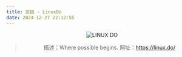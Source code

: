 ```yaml
---
title: 友链 - LinuxDo
date: 2024-12-27 22:12:55
---
```


<center>

![LINUX DO](https://linux.do/uploads/default/original/3X/9/d/9dd49731091ce8656e94433a26a3ef36062b3994.png)

> 描述：Where possible begins.
> 网址：<https://linux.do/>

</center>
